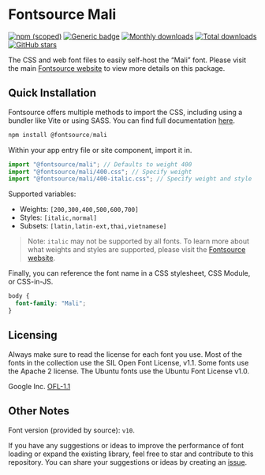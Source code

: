# Fontsource Mali

[![npm (scoped)](https://img.shields.io/npm/v/@fontsource/mali?color=brightgreen)](https://www.npmjs.com/package/@fontsource/mali) [![Generic badge](https://img.shields.io/badge/fontsource-passing-brightgreen)](https://github.com/fontsource/fontsource) [![Monthly downloads](https://badgen.net/npm/dm/@fontsource/mali)](https://github.com/fontsource/fontsource) [![Total downloads](https://badgen.net/npm/dt/@fontsource/mali)](https://github.com/fontsource/fontsource) [![GitHub stars](https://img.shields.io/github/stars/fontsource/fontsource.svg?style=social&label=Star)](https://github.com/fontsource/fontsource/stargazers)

The CSS and web font files to easily self-host the “Mali” font. Please visit the main [Fontsource website](https://fontsource.org/fonts/mali) to view more details on this package.

## Quick Installation

Fontsource offers multiple methods to import the CSS, including using a bundler like Vite or using SASS. You can find full documentation [here](https://fontsource.org/docs/getting-started/introduction).

```javascript
npm install @fontsource/mali
```

Within your app entry file or site component, import it in.

```javascript
import "@fontsource/mali"; // Defaults to weight 400
import "@fontsource/mali/400.css"; // Specify weight
import "@fontsource/mali/400-italic.css"; // Specify weight and style
```

Supported variables:
- Weights: `[200,300,400,500,600,700]`
- Styles: `[italic,normal]`
- Subsets: `[latin,latin-ext,thai,vietnamese]`

> Note: `italic` may not be supported by all fonts. To learn more about what weights and styles are supported, please visit the [Fontsource website](https://fontsource.org/fonts/mali).

Finally, you can reference the font name in a CSS stylesheet, CSS Module, or CSS-in-JS.

```css
body {
  font-family: "Mali";
}
```

## Licensing
Always make sure to read the license for each font you use. Most of the fonts in the collection use the SIL Open Font License, v1.1. Some fonts use the Apache 2 license. The Ubuntu fonts use the Ubuntu Font License v1.0.

Google Inc.
[OFL-1.1](http://scripts.sil.org/OFL)

## Other Notes
Font version (provided by source): `v10`.

If you have any suggestions or ideas to improve the performance of font loading or expand the existing library, feel free to star and contribute to this repository. You can share your suggestions or ideas by creating an [issue](https://github.com/fontsource/fontsource/issues).